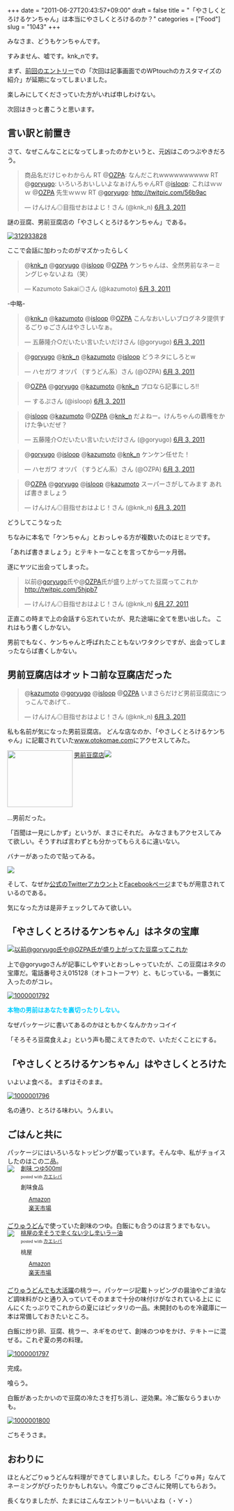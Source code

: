 +++
date = "2011-06-27T20:43:57+09:00"
draft = false
title = "「やさしくとろけるケンちゃん」は本当にやさしくとろけるのか？"
categories = ["Food"]
slug = "1043"
+++

みなさま、どうもケンちゃんです。

すみません、嘘です。knk_nです。

まず、<a href="https://knk-n.com/2011/06/27/wptouch-top/" target="_blank">前回のエントリー</a>での「次回は記事画面でのWPtouchのカスタマイズの紹介」が延期になってしまいました。

楽しみにしてくださっていた方がいれば申しわけない。

次回はきっと書こうと思います。
<!--more-->

<h2>言い訳と前置き</h2>
さて、なぜこんなことになってしまったのかというと、元凶はこのつぶやきだろう。

<blockquote class="twitter-tweet" lang="ja"><p>商品名だけじゃわからん RT @<a href="https://twitter.com/OZPA">OZPA</a>: なんだこれwwwwwwwwww RT @<a href="https://twitter.com/goryugo">goryugo</a>: いろいろおいしいよなぁけんちゃんRT @<a href="https://twitter.com/isloop">isloop</a>: これはｗｗｗ @<a href="https://twitter.com/OZPA">OZPA</a> 先生ｗｗｗ RT @<a href="https://twitter.com/goryugo">goryugo</a>: <a href="http://twitpic.com/56b9ac">http://twitpic.com/56b9ac</a></p>&mdash; けんけん◎目指せおはよじ！さん (@knk_n) <a href="https://twitter.com/knk_n/status/76639981732507649" data-datetime="2011-06-03T13:22:50+00:00">6月 3, 2011</a></blockquote>

謎の豆腐、男前豆腐店の「やさしくとろけるケンちゃん」である。

<a rel="nofollow" target="_blank" href="http://www.flickr.com/photos/knk_n/5876452539/" title="312933828 by kenke_n, on Flickr"><img class="flickr_photo" src="http://farm6.static.flickr.com/5200/5876452539_cef668f82a.jpg" alt="312933828"/></a>

ここで会話に加わったのがマズかったらしく

<blockquote class="twitter-tweet" data-in-reply-to="76642875529633792" lang="ja"><p>@<a href="https://twitter.com/knk_n">knk_n</a> @<a href="https://twitter.com/goryugo">goryugo</a> @<a href="https://twitter.com/isloop">isloop</a> @<a href="https://twitter.com/OZPA">OZPA</a> ケンちゃんは、全然男前なネーミングじゃないよね（笑）</p>&mdash; Kazumoto Sakai◎さん (@kazumoto) <a href="https://twitter.com/kazumoto/status/76643847765102593" data-datetime="2011-06-03T13:38:11+00:00">6月 3, 2011</a></blockquote>

-中略-

<blockquote class="twitter-tweet" data-in-reply-to="76644800585142272" lang="ja"><p>@<a href="https://twitter.com/knk_n">knk_n</a> @<a href="https://twitter.com/kazumoto">kazumoto</a> @<a href="https://twitter.com/isloop">isloop</a> @<a href="https://twitter.com/OZPA">OZPA</a> こんなおいしいブログネタ提供するごりゅごさんはやさしいなぁ。</p>&mdash; 五藤隆介○だいたい言いたいだけさん (@goryugo) <a href="https://twitter.com/goryugo/status/76645129582161920" data-datetime="2011-06-03T13:43:17+00:00">6月 3, 2011</a></blockquote>

<blockquote class="twitter-tweet" data-in-reply-to="76645129582161920" lang="ja"><p>@<a href="https://twitter.com/goryugo">goryugo</a> @<a href="https://twitter.com/knk_n">knk_n</a> @<a href="https://twitter.com/kazumoto">kazumoto</a> @<a href="https://twitter.com/isloop">isloop</a> どうネタにしろとw</p>&mdash; ハセガワ オツパ （すうどん系）さん (@OZPA) <a href="https://twitter.com/OZPA/status/76645723197808641" data-datetime="2011-06-03T13:45:39+00:00">6月 3, 2011</a></blockquote>

<blockquote class="twitter-tweet" data-in-reply-to="76645723197808641" lang="ja"><p>@<a href="https://twitter.com/OZPA">OZPA</a> @<a href="https://twitter.com/goryugo">goryugo</a> @<a href="https://twitter.com/kazumoto">kazumoto</a> @<a href="https://twitter.com/knk_n">knk_n</a> プロなら記事にしろ!!</p>&mdash; するぷさん (@isloop) <a href="https://twitter.com/isloop/status/76645894690308096" data-datetime="2011-06-03T13:46:19+00:00">6月 3, 2011</a></blockquote>

<blockquote class="twitter-tweet" data-in-reply-to="76645894690308096" lang="ja"><p>@<a href="https://twitter.com/isloop">isloop</a> @<a href="https://twitter.com/kazumoto">kazumoto</a> @<a href="https://twitter.com/OZPA">OZPA</a> @<a href="https://twitter.com/knk_n">knk_n</a> だよねー。けんちゃんの覇権をかけた争いだぜ？</p>&mdash; 五藤隆介○だいたい言いたいだけさん (@goryugo) <a href="https://twitter.com/goryugo/status/76646111418384385" data-datetime="2011-06-03T13:47:11+00:00">6月 3, 2011</a></blockquote>

<blockquote class="twitter-tweet" data-in-reply-to="76646111418384385" lang="ja"><p>@<a href="https://twitter.com/goryugo">goryugo</a> @<a href="https://twitter.com/isloop">isloop</a> @<a href="https://twitter.com/kazumoto">kazumoto</a> @<a href="https://twitter.com/knk_n">knk_n</a> ケンケン任せた！</p>&mdash; ハセガワ オツパ （すうどん系）さん (@OZPA) <a href="https://twitter.com/OZPA/status/76646222781358080" data-datetime="2011-06-03T13:47:38+00:00">6月 3, 2011</a></blockquote>

<blockquote class="twitter-tweet" data-in-reply-to="76646222781358080" lang="ja"><p>@<a href="https://twitter.com/OZPA">OZPA</a> @<a href="https://twitter.com/goryugo">goryugo</a> @<a href="https://twitter.com/isloop">isloop</a> @<a href="https://twitter.com/kazumoto">kazumoto</a> スーパーさがしてみます あれば書きましょう</p>&mdash; けんけん◎目指せおはよじ！さん (@knk_n) <a href="https://twitter.com/knk_n/status/76646494505144320" data-datetime="2011-06-03T13:48:42+00:00">6月 3, 2011</a></blockquote>

どうしてこうなった

ちなみに本名で「ケンちゃん」とおっしゃる方が複数いたのはヒミツです。

「あれば書きましょう」とテキトーなことを言ってから一ヶ月弱。

遂にヤツに出会ってしまった。

<blockquote class="twitter-tweet" lang="ja"><p>以前@<a href="https://twitter.com/goryugo">goryugo</a>氏や@<a href="https://twitter.com/OZPA">OZPA</a>氏が盛り上がってた豆腐ってこれか <a href="http://twitpic.com/5hjpb7">http://twitpic.com/5hjpb7</a></p>&mdash; けんけん◎目指せおはよじ！さん (@knk_n) <a href="https://twitter.com/knk_n/status/85246600884125696" data-datetime="2011-06-27T07:22:28+00:00">6月 27, 2011</a></blockquote>

正直この時まで上の会話すら忘れていたが、見た途端に全てを思い出した。
これはもう書くしかない。

男前でもなく、ケンちゃんと呼ばれたこともないワタクシですが、出会ってしまったならば書くしかない。
<h2>男前豆腐店はオットコ前な豆腐店だった</h2>

<blockquote class="twitter-tweet" data-in-reply-to="76642537577783296" lang="ja"><p>@<a href="https://twitter.com/kazumoto">kazumoto</a> @<a href="https://twitter.com/goryugo">goryugo</a> @<a href="https://twitter.com/isloop">isloop</a> @<a href="https://twitter.com/OZPA">OZPA</a> いまさらだけど男前豆腐店につっこんであげて..</p>&mdash; けんけん◎目指せおはよじ！さん (@knk_n) <a href="https://twitter.com/knk_n/status/76642875529633792" data-datetime="2011-06-03T13:34:20+00:00">6月 3, 2011</a></blockquote>

私も名前が気になった男前豆腐店。
どんな店なのか、「やさしくとろけるケンちゃん」に記載されていた<a href="http://www.otokomae.com" target="_blank">www.otokomae.com</a>にアクセスしてみた。

<a rel="nofollow" href="http://otokomae.com/index_jpn.html?1" target="_blank"><img src="http://capture.heartrails.com/150x130/shadow?http://otokomae.com/index_jpn.html?1" border="0" width="150" height="130" align="left" class="alignleft" /></a><a rel="nofollow" href="http://otokomae.com/index_jpn.html?1" target="_blank">男前豆腐店</a><a rel="nofollow" href="http://b.hatena.ne.jp/entry/http://otokomae.com/index_jpn.html?1" target="_blank"><img src="http://b.hatena.ne.jp/entry/image/http://otokomae.com/index_jpn.html?1" border="0" /></a>



<strong></strong><br style="clear: both;" />

...男前だった。

「百聞は一見にしかず」というが、まさにそれだ。
みなさまもアクセスしてみて欲しい。そうすれば言わずとも分かってもらえるに違いない。

バナーがあったので貼ってみる。

<a href="http://www.otokomae.com" target="_blank"><img src="http://otokomae.com/img/otokomae_banner.gif" /></a>

そして、なぜか<a href="https://twitter.com/#!/otokomaetofuten" target="_blank">公式のTwitterアカウント</a>と<a href="http://www.facebook.com/pages/Otokomae-Tofu-Inc/117962837552?v=wall&amp;viewas=0" target="_blank">Facebookページ</a>までもが用意されているのである。

気になった方は是非チェックしてみて欲しい。
<h2>「やさしくとろけるケンちゃん」はネタの宝庫</h2>
<a rel="nofollow" target="_blank" href="http://www.flickr.com/photos/knk_n/5876452465/" title="以前@goryugo氏や@OZPA氏が盛り上がってた豆腐ってこれか by kenke_n, on Flickr"><img class="flickr_photo" src="http://farm7.static.flickr.com/6007/5876452465_95dbe4e0ee.jpg" alt="以前@goryugo氏や@OZPA氏が盛り上がってた豆腐ってこれか"/></a>

上で@goryugoさんが記事にしやすいとおっしゃっていたが、この豆腐はネタの宝庫だ。電話番号さえ015128（オトコトーフヤ）と、もじっている。一番気に入ったのがコレ。

<a title="1000001792 by kenke_n, on Flickr" rel="nofollow" href="http://www.flickr.com/photos/knk_n/5876284195/" target="_blank"><img src="http://farm6.static.flickr.com/5263/5876284195_0b9e395d67.jpg" alt="1000001792" class="flickr_photo" /></a>

<span style="color: #00ccff;"><strong>本物の男前はあなたを裏切ったりしない。</strong></span>

なぜパッケージに書いてあるのかはともかくなんかカッコイイ

「そろそろ豆腐食えよ」という声も聞こえてきたので、いただくことにする。
<h2>「やさしくとろけるケンちゃん」はやさしくとろけた</h2>
いよいよ食べる。
まずはそのまま。

<a title="1000001796 by kenke_n, on Flickr" rel="nofollow" href="http://www.flickr.com/photos/knk_n/5876255849/" target="_blank"><img src="http://farm6.static.flickr.com/5317/5876255849_da909cd4b7.jpg" alt="1000001796" class="flickr_photo" /></a>

名の通り、とろける味わい。うんまい。
<h2>ごはんと共に</h2>
パッケージにはいろいろなトッピングが載っています。そんな中、私がチョイスしたのはこの二品。
<div class="kaerebalink-box" style="text-align: left; padding-bottom: 20px; font-size: small; /zoom: 1; overflow: hidden;">
<div class="kaerebalink-image" style="float: left; margin: 0 15px 10px 0;"><a rel="nofollow" href="http://www.amazon.co.jp/exec/obidos/ASIN/B000KE37MY/knkn-22/ref=nosim/" target="_blank"><img src="http://ecx.images-amazon.com/images/I/416er7guI2L._SL160_.jpg" style="border: none;" /></a></div>
<div class="kaerebalink-info" style="line-height: 120%; /zoom: 1; overflow: hidden;">
<div class="kaerebalink-name" style="margin-bottom: 10px; line-height: 120%;"><a rel="nofollow" href="http://www.amazon.co.jp/exec/obidos/ASIN/B000KE37MY/knkn-22/ref=nosim/" target="_blank">創味 つゆ500ml</a>
<div class="kaerebalink-powered-date" style="font-size: 8pt; margin-top: 5px; font-family: verdana; line-height: 120%;">posted with <a href="http://kaereba.com" target="_blank">カエレバ</a></div>
</div>
<div class="kaerebalink-detail" style="margin-bottom: 5px;">創味食品</div>
<div class="kaerebalink-link1" style="margin-top: 10px;">
<div class="shoplinkamazon" style="margin-right: 5px; background: url(http://img.yomereba.com/kl.gif) 0 0 no-repeat; padding: 2px 0 2px 18px; white-space: nowrap;"><a title="アマゾン" rel="nofollow" href="http://www.amazon.co.jp/exec/obidos/external-search/?mode=blended&amp;keyword=%E5%89%B5%E5%91%B3&amp;tag=knkn-22" target="_blank">Amazon</a></div>
<div class="shoplinkrakuten" style="margin-right: 5px; background: url(http://img.yomereba.com/kl.gif) 0 -50px no-repeat; padding: 2px 0 2px 18px; white-space: nowrap;"><a title="楽天市場" rel="nofollow" href="http://pt.afl.rakuten.co.jp/c/0dde77ec.b168ef29/?url=http%3A%2F%2Fsearch.rakuten.co.jp%2Fsearch%2Fmall%2F%25E5%2589%25B5%25E5%2591%25B3%2F-%2Ff.1-p.1-s.1-sf.0-st.A-v.2%3Fx%3D0" target="_blank">楽天市場</a></div>
</div>
</div>
</div>
<a href="https://knk-n.com/2011/06/25/goryudon/" target="_blank">ごりゅうどん</a>で使っていた創味のつゆ。白飯にも合うのは言うまでもない。
<div class="kaerebalink-box" style="text-align: left; padding-bottom: 20px; font-size: small; /zoom: 1; overflow: hidden;">
<div class="kaerebalink-image" style="float: left; margin: 0 15px 10px 0;"><a rel="nofollow" href="http://www.amazon.co.jp/exec/obidos/ASIN/B003IPZK90/knkn-22/ref=nosim/" target="_blank"><img src="http://ecx.images-amazon.com/images/I/318qLwMonHL._SL160_.jpg" style="border: none;" /></a></div>
<div class="kaerebalink-info" style="line-height: 120%; /zoom: 1; overflow: hidden;">
<div class="kaerebalink-name" style="margin-bottom: 10px; line-height: 120%;"><a rel="nofollow" href="http://www.amazon.co.jp/exec/obidos/ASIN/B003IPZK90/knkn-22/ref=nosim/" target="_blank">桃屋の辛そうで辛くない少し辛いラー油</a>
<div class="kaerebalink-powered-date" style="font-size: 8pt; margin-top: 5px; font-family: verdana; line-height: 120%;">posted with <a href="http://kaereba.com" target="_blank">カエレバ</a></div>
</div>
<div class="kaerebalink-detail" style="margin-bottom: 5px;">桃屋</div>
<div class="kaerebalink-link1" style="margin-top: 10px;">
<div class="shoplinkamazon" style="margin-right: 5px; background: url(http://img.yomereba.com/kl.gif) 0 0 no-repeat; padding: 2px 0 2px 18px; white-space: nowrap;"><a title="アマゾン" rel="nofollow" href="http://www.amazon.co.jp/exec/obidos/external-search/?mode=blended&amp;keyword=%E8%BE%9B%E3%81%84%E3%83%A9%E3%83%BC%E6%B2%B9%20%E6%A1%83%E5%B1%8B&amp;tag=knkn-22" target="_blank">Amazon</a></div>
<div class="shoplinkrakuten" style="margin-right: 5px; background: url(http://img.yomereba.com/kl.gif) 0 -50px no-repeat; padding: 2px 0 2px 18px; white-space: nowrap;"><a title="楽天市場" rel="nofollow" href="http://pt.afl.rakuten.co.jp/c/0dde77ec.b168ef29/?url=http%3A%2F%2Fsearch.rakuten.co.jp%2Fsearch%2Fmall%2F%25E8%25BE%259B%25E3%2581%2584%25E3%2583%25A9%25E3%2583%25BC%25E6%25B2%25B9%2520%25E6%25A1%2583%25E5%25B1%258B%2F-%2Ff.1-p.1-s.1-sf.0-st.A-v.2%3Fx%3D0" target="_blank">楽天市場</a></div>
</div>
</div>
</div>
<a href="https://knk-n.com/2011/06/25/goryudon/" target="_blank">ごりゅうどんでも大活躍</a>の桃ラー。パッケージ記載トッピングの醤油やごま油など調味料がひと通り入っていてそのままで十分の味付けがなされている上に
にんにくたっぷりでこれからの夏にはピッタリの一品。未開封のものを冷蔵庫に一本は常備しておきたいところ。

白飯に炒り卵、豆腐、桃ラー、ネギをのせて、創味のつゆをかけ、テキトーに混ぜる。これぞ夏の男の料理。

<a title="1000001797 by kenke_n, on Flickr" rel="nofollow" href="http://www.flickr.com/photos/knk_n/5876258717/" target="_blank"><img src="http://farm6.static.flickr.com/5302/5876258717_3ca1df98f8.jpg" alt="1000001797" class="flickr_photo" /></a>

完成。

喰らう。

白飯があったかいので豆腐の冷たさを打ち消し、逆効果。冷ご飯ならうまいかも。

<a title="1000001800 by kenke_n, on Flickr" rel="nofollow" href="http://www.flickr.com/photos/knk_n/5876259159/" target="_blank"><img src="http://farm7.static.flickr.com/6016/5876259159_e88ddce2a4.jpg" alt="1000001800" class="flickr_photo" /></a>

ごちそうさま。
<h2>おわりに</h2>
ほとんどごりゅうどんな料理ができてしまいました。むしろ「ごりゅ丼」なんてネーミングがぴったりかもしれない。今度ごりゅごさんに発明してもらおう。

長くなりましたが、たまにはこんなエントリーもいいよね（・∀・）
